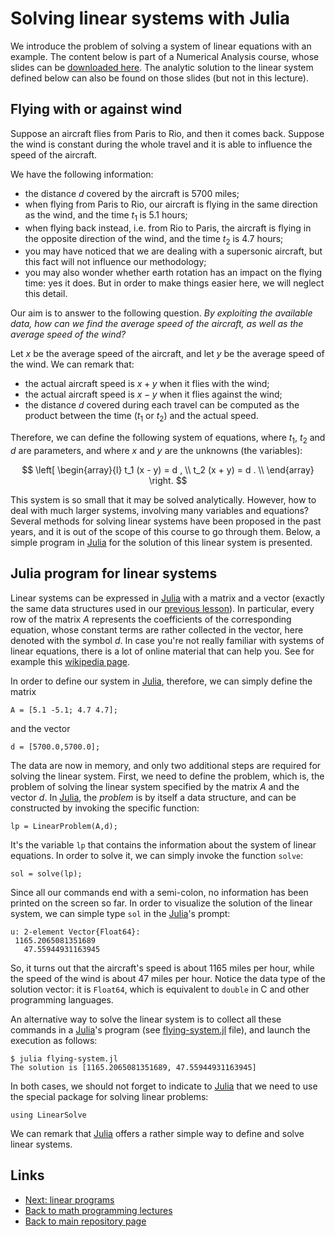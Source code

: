 
# Solving linear systems with Julia

We introduce the problem of solving a system of linear equations with an example.
The content below is part of a Numerical Analysis course, whose slides can be 
[downloaded here](https://www.antoniomucherino.it/download/slides/NumAnalysis.pdf).
The analytic solution to the linear system defined below can also be found on those 
slides (but not in this lecture).

## Flying with or against wind

Suppose an aircraft flies from Paris to Rio, and then it comes back. Suppose the wind 
is constant during the whole travel and it is able to influence the speed of the aircraft.  

We have the following information:

- the distance $d$ covered by the aircraft is 5700 miles;
- when flying from Paris to Rio, our aircraft is flying in the same direction as the 
  wind, and the time $t_1$ is 5.1 hours;
- when flying back instead, i.e. from Rio to Paris, the aircraft is flying in the opposite
  direction of the wind, and the time $t_2$ is 4.7 hours;
- you may have noticed that we are dealing with a supersonic aircraft, but this fact will
  not influence our methodology;
- you may also wonder whether earth rotation has an impact on the flying time: yes it does.
  But in order to make things easier here, we will neglect this detail.

Our aim is to answer to the following question. 
*By exploiting the available data, how can we find the average speed of the aircraft, as well
 as the average speed of the wind?* 

Let $x$ be the average speed of the aircraft, and let $y$ be the average speed of the wind.
We can remark that:

- the actual aircraft speed is $x + y$ when it flies with the wind;
- the actual aircraft speed is $x - y$ when it flies against the wind;
- the distance $d$ covered during each travel can be computed as the product between the
  time ($t_1$ or $t_2$) and the actual speed.

Therefore, we can define the following system of equations, where $t_1$, $t_2$ and $d$ are
parameters, and where $x$ and $y$ are the unknowns (the variables):

$$
\left[
\begin{array}{l}
t_1 (x - y) = d , \\
t_2 (x + y) = d . \\
\end{array}
\right.
$$

This system is so small that it may be solved analytically. However, how to deal with much
larger systems, involving many variables and equations? Several methods for solving linear
systems have been proposed in the past years, and it is out of the scope of this course to
go through them. Below, a simple program in [Julia](https://julialang.org/) for the 
solution of this linear system is presented.

## Julia program for linear systems

Linear systems can be expressed in [Julia](https://julialang.org/) with a matrix and a 
vector (exactly the same data structures used in our [previous lesson](./julia1-basics.md)).
In particular, every row of the matrix $A$ represents the coefficients of the 
corresponding equation, whose constant terms are rather collected in the vector, here
denoted with the symbol $d$. In case you're not really familiar with systems of linear 
equations, there is a lot of online material that can help you. See for example this 
[wikipedia page](https://en.wikipedia.org/wiki/System_of_linear_equations).

In order to define our system in [Julia](https://julialang.org/), therefore, we can 
simply define the matrix

	A = [5.1 -5.1; 4.7 4.7];

and the vector

	d = [5700.0,5700.0];

The data are now in memory, and only two additional steps are required for solving the 
linear system. First, we need to define the problem, which is, the problem of solving the 
linear system specified by the matrix $A$ and the vector $d$. In [Julia](https://julialang.org/),
the *problem* is by itself a data structure, and can be constructed by invoking the specific 
function:

	lp = LinearProblem(A,d);

It's the variable ```lp``` that contains the information about the system of linear 
equations. In order to solve it, we can simply invoke the function ```solve```:

	sol = solve(lp);

Since all our commands end with a semi-colon, no information has been printed on
the screen so far. In order to visualize the solution of the linear system, we can
simple type ```sol``` in the [Julia](https://julialang.org/)'s prompt:

	u: 2-element Vector{Float64}:
	 1165.2065081351689
	   47.55944931163945

So, it turns out that the aircraft's speed is about 1165 miles per hour, while the
speed of the wind is about 47 miles per hour. Notice the data type of the solution 
vector: it is ```Float64```, which is equivalent to ```double``` in C and other
programming languages.

An alternative way to solve the linear system is to collect all these commands in a 
[Julia](https://julialang.org/)'s program (see [flying-system.jl](./flying-system.jl) 
file), and launch the execution as follows:

	$ julia flying-system.jl 
	The solution is [1165.2065081351689, 47.55944931163945]

In both cases, we should not forget to indicate to [Julia](https://julialang.org/) 
that we need to use the special package for solving linear problems:

	using LinearSolve

We can remark that [Julia](https://julialang.org/) offers a rather simple way to 
define and solve linear systems. 

## Links

* [Next: linear programs](./linear-programs.md)
* [Back to math programming lectures](./README.md)
* [Back to main repository page](../README.md)

